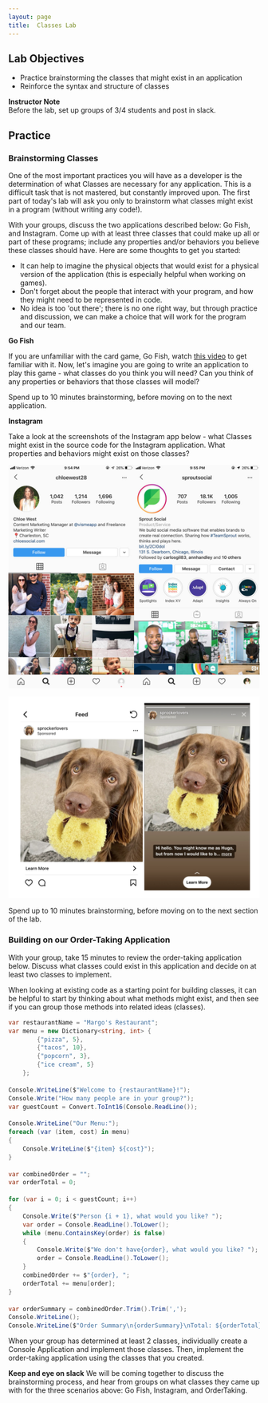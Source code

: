 ```yaml
---
layout: page
title:  Classes Lab
---
```


## Lab Objectives
* Practice brainstorming the classes that might exist in an application
* Reinforce the syntax and structure of classes

<aside class="instructor-notes">
    <p><strong>Instructor Note</strong><br>Before the lab, set up groups of 3/4 students and post in slack.</p>
</aside>

## Practice
### Brainstorming Classes

One of the most important practices you will have as a developer is the determination of what Classes are necessary for any application.  This is a difficult task that is not mastered, but constantly improved upon.  The first part of today's lab will ask you only to brainstorm what classes might exist in a program (without writing any code!).

With your groups, discuss the two applications described below: Go Fish, and Instagram.  Come up with at least three classes that could make up all or part of these programs; include any properties and/or behaviors you believe these classes should have. Here are some thoughts to get you started:
* It can help to imagine the physical objects that would exist for a physical version of the application (this is especially helpful when working on games).
* Don't forget about the people that interact with your program, and how they might need to be represented in code.
* No idea is too 'out there'; there is no one right way, but through practice and discussion, we can make a choice that will work for the program and our team.

**Go Fish**

If you are unfamiliar with the card game, Go Fish, watch [this video](https://www.youtube.com/watch?v=hRpXLSMdve0) to get familiar with it.  Now, let's imagine you are going to write an application to play this game - what classes do you think you will need? Can you think of any properties or behaviors that those classes will model?

Spend up to 10 minutes brainstorming, before moving on to the next application.

**Instagram**

Take a look at the screenshots of the Instagram app below - what Classes might exist in the source code for the Instagram application.  What properties and behaviors might exist on those classes?

![Instagram Profile Pages](/assets/images/module1/Week3/instagram-profile.jpeg)

![Instagram Post](/assets/images/module1/Week3/instagram-post.png)

Spend up to 10 minutes brainstorming, before moving on to the next section of the lab.

### Building on our Order-Taking Application

With your group, take 15 minutes to review the order-taking application below.  Discuss what classes could exist in this application and decide on at least two classes to implement.

When looking at existing code as a starting point for building classes, it can be helpful to start by thinking about what methods might exist, and then see if you can group those methods into related ideas (classes).

```c#
var restaurantName = "Margo's Restaurant";
var menu = new Dictionary<string, int> {
		{"pizza", 5},
		{"tacos", 10},
		{"popcorn", 3},
		{"ice cream", 5}
	};

Console.WriteLine($"Welcome to {restaurantName}!");
Console.Write("How many people are in your group?");
var guestCount = Convert.ToInt16(Console.ReadLine());

Console.WriteLine("Our Menu:");
foreach (var (item, cost) in menu)
{
	Console.WriteLine($"{item} ${cost}");
}

var combinedOrder = "";
var orderTotal = 0;

for (var i = 0; i < guestCount; i++)
{
	Console.Write($"Person {i + 1}, what would you like? ");
	var order = Console.ReadLine().ToLower();
	while (menu.ContainsKey(order) is false)
    {
		Console.Write($"We don't have{order}, what would you like? ");
		order = Console.ReadLine().ToLower();
    }
	combinedOrder += $"{order}, ";
	orderTotal += menu[order];
}

var orderSummary = combinedOrder.Trim().Trim(',');
Console.WriteLine();
Console.WriteLine($"Order Summary\n{orderSummary}\nTotal: ${orderTotal}");
```

When your group has determined at least 2 classes, individually create a Console Application and implement those classes.  Then, implement the order-taking application using the classes that you created.

**Keep and eye on slack** We will be coming together to discuss the brainstorming process, and hear from groups on what classes they came up with for the three scenarios above: Go Fish, Instagram, and OrderTaking.
